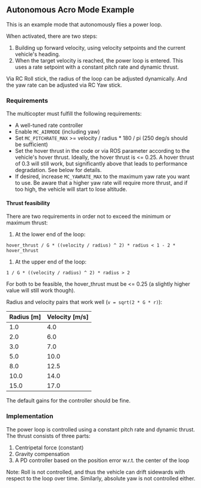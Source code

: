 ## Autonomous Acro Mode Example

This is an example mode that autonomously flies a power loop.

When activated, there are two steps:
1. Building up forward velocity, using velocity setpoints and the current vehicle's heading.
1. When the target velocity is reached, the power loop is entered.
  This uses a rate setpoint with a constant pitch rate and dynamic thrust.

Via RC Roll stick, the radius of the loop can be adjusted dynamically.
And the yaw rate can be adjusted via RC Yaw stick.

### Requirements

The multicopter must fulfill the following requirements:
- A well-tuned rate controller
- Enable `MC_AIRMODE` (including yaw)
- Set `MC_PITCHRATE_MAX` >= velocity / radius * 180 / pi (250 deg/s should be sufficient)
- Set the hover thrust in the code or via ROS parameter according to the vehicle's hover thrust.
  Ideally, the hover thrust is <= 0.25. A hover thrust of 0.3 will still work, but significantly above that leads to performance degradation.
  See below for details.
- If desired, increase `MC_YAWRATE_MAX` to the maximum yaw rate you want to use.
  Be aware that a higher yaw rate will require more thrust, and if too high, the vehicle will start to lose altitude.

#### Thrust feasibility
There are two requirements in order not to exceed the minimum or maximum thrust:
1. At the lower end of the loop:
  ```
  hover_thrust / G * ((velocity / radius) ^ 2) * radius < 1 - 2 * hover_thrust
  ```
1. At the upper end of the loop:
  ```
  1 / G * ((velocity / radius) ^ 2) * radius > 2
  ```
  For both to be feasible, the hover_thrust must be <= 0.25 (a slightly higher value will still work though).

Radius and velocity pairs that work well (`v = sqrt(2 * G * r)`):

| Radius [m] | Velocity [m/s] |
|------------|----------------|
| 1.0        | 4.0            |
| 2.0        | 6.0            |
| 3.0        | 7.0            |
| 5.0        | 10.0           |
| 8.0        | 12.5           |
| 10.0       | 14.0           |
| 15.0       | 17.0           |


The default gains for the controller should be fine.

### Implementation
The power loop is controlled using a constant pitch rate and dynamic thrust.
The thrust consists of three parts:
1. Centripetal force (constant)
2. Gravity compensation
3. A PD controller based on the position error w.r.t. the center of the loop

Note: Roll is not controlled, and thus the vehicle can drift sidewards with respect to the loop over time.
Similarly, absolute yaw is not controlled either.
